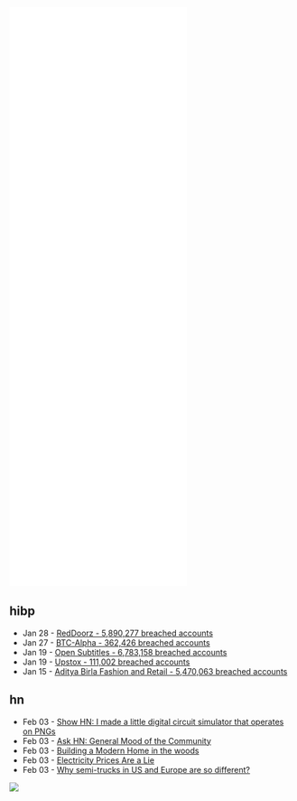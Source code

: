 ![Metrics](https://raw.githubusercontent.com/phixion/phixion/master/metrics.svg)

## hibp

<!--
for https://github.com/phixion/phixion/blob/main/.github/workflows/feeds.yml
-->
<!--START_SECTION:haveibeenpwnd-->
- Jan 28 - [RedDoorz - 5,890,277 breached accounts](https://haveibeenpwned.com/PwnedWebsites#RedDoorz)
- Jan 27 - [BTC-Alpha - 362,426 breached accounts](https://haveibeenpwned.com/PwnedWebsites#BTCAlpha)
- Jan 19 - [Open Subtitles - 6,783,158 breached accounts](https://haveibeenpwned.com/PwnedWebsites#OpenSubtitles)
- Jan 19 - [Upstox - 111,002 breached accounts](https://haveibeenpwned.com/PwnedWebsites#Upstox)
- Jan 15 - [Aditya Birla Fashion and Retail - 5,470,063 breached accounts](https://haveibeenpwned.com/PwnedWebsites#ABFRL)
<!--END_SECTION:haveibeenpwnd-->

## hn

<!--
for https://github.com/phixion/phixion/blob/main/.github/workflows/feeds.yml
-->
<!--START_SECTION:hn-->
- Feb 03 - [Show HN: I made a little digital circuit simulator that operates on PNGs](https://github.com/lynnpepin/reso)
- Feb 03 - [Ask HN: General Mood of the Community](https://news.ycombinator.com/item?id=30193946)
- Feb 03 - [Building a Modern Home in the woods](https://johnnyrodgers.is/building-a-modern-home)
- Feb 03 - [Electricity Prices Are a Lie](https://climateer.substack.com/p/price-lies)
- Feb 03 - [Why semi-trucks in US and Europe are so different?](https://nodum.org/why-semi-trucks-in-us-and-europe-are-so-different/)
<!--END_SECTION:hn-->

<!--
for https://yhype.me
-->
![](https://hit.yhype.me/github/profile?user_id=13013670)
